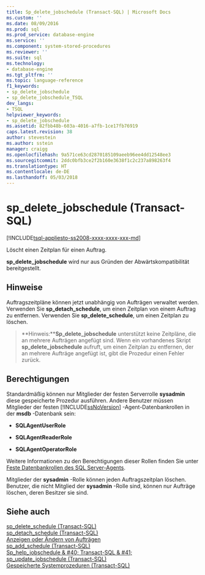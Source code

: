 ```yaml
---
title: Sp_delete_jobschedule (Transact-SQL) | Microsoft Docs
ms.custom: ''
ms.date: 08/09/2016
ms.prod: sql
ms.prod_service: database-engine
ms.service: ''
ms.component: system-stored-procedures
ms.reviewer: ''
ms.suite: sql
ms.technology:
- database-engine
ms.tgt_pltfrm: ''
ms.topic: language-reference
f1_keywords:
- sp_delete_jobschedule
- sp_delete_jobschedule_TSQL
dev_langs:
- TSQL
helpviewer_keywords:
- sp_delete_jobschedule
ms.assetid: 82fbb48b-603a-4016-a7fb-1ce17fb76919
caps.latest.revision: 38
author: stevestein
ms.author: sstein
manager: craigg
ms.openlocfilehash: 9a571ce63cd2870185109aeeb96ee4dd12548ee3
ms.sourcegitcommit: 2ddc0bfb3ce2f2b160e3638f1c2c237a898263f4
ms.translationtype: HT
ms.contentlocale: de-DE
ms.lasthandoff: 05/03/2018
---
```

# <a name="spdeletejobschedule-transact-sql"></a>sp_delete_jobschedule (Transact-SQL)
[!INCLUDE[tsql-appliesto-ss2008-xxxx-xxxx-xxx-md](../../includes/tsql-appliesto-ss2008-xxxx-xxxx-xxx-md.md)]

  Löscht einen Zeitplan für einen Auftrag.  
  
 **sp_delete_jobschedule** wird nur aus Gründen der Abwärtskompatibilität bereitgestellt.  
  
  
## <a name="remarks"></a>Hinweise  
 Auftragszeitpläne können jetzt unabhängig von Aufträgen verwaltet werden. Verwenden Sie **sp_detach_schedule**, um einen Zeitplan von einem Auftrag zu entfernen. Verwenden Sie **sp_delete_schedule**, um einen Zeitplan zu löschen.  
  
> **Hinweis:****Sp_delete_jobschedule** unterstützt keine Zeitpläne, die an mehrere Aufträgen angefügt sind. Wenn ein vorhandenes Skript **sp_delete_jobschedule** aufruft, um einen Zeitplan zu entfernen, der an mehrere Aufträge angefügt ist, gibt die Prozedur einen Fehler zurück.  
  
## <a name="permissions"></a>Berechtigungen  
 Standardmäßig können nur Mitglieder der festen Serverrolle **sysadmin** diese gespeicherte Prozedur ausführen. Andere Benutzer müssen Mitglieder der festen [!INCLUDE[ssNoVersion](../../includes/ssnoversion-md.md)] -Agent-Datenbankrollen in der **msdb** -Datenbank sein:  
  
-   **SQLAgentUserRole**  
  
-   **SQLAgentReaderRole**  
  
-   **SQLAgentOperatorRole**  
  
 Weitere Informationen zu den Berechtigungen dieser Rollen finden Sie unter [Feste Datenbankrollen des SQL Server-Agents](http://msdn.microsoft.com/library/719ce56b-d6b2-414a-88a8-f43b725ebc79).  
  
 Mitglieder der **sysadmin** -Rolle können jeden Auftragszeitplan löschen. Benutzer, die nicht Mitglied der **sysadmin** -Rolle sind, können nur Aufträge löschen, deren Besitzer sie sind.  
  
## <a name="see-also"></a>Siehe auch  
 [sp_delete_schedule &#40;Transact-SQL&#41;](../../relational-databases/system-stored-procedures/sp-delete-schedule-transact-sql.md)   
 [sp_detach_schedule &#40;Transact-SQL&#41;](../../relational-databases/system-stored-procedures/sp-detach-schedule-transact-sql.md)   
 [Anzeigen oder Ändern von Aufträgen](http://msdn.microsoft.com/library/57f649b8-190c-4304-abd7-7ca5297deab7)   
 [sp_add_schedule &#40;Transact-SQL&#41;](../../relational-databases/system-stored-procedures/sp-add-schedule-transact-sql.md)   
 [Sp_help_jobschedule & #40; Transact-SQL & #41;](../../relational-databases/system-stored-procedures/sp-help-jobschedule-transact-sql.md)   
 [sp_update_jobschedule &#40;Transact-SQL&#41;](../../relational-databases/system-stored-procedures/sp-update-jobschedule-transact-sql.md)   
 [Gespeicherte Systemprozeduren &#40;Transact-SQL&#41;](../../relational-databases/system-stored-procedures/system-stored-procedures-transact-sql.md)  
  
  
